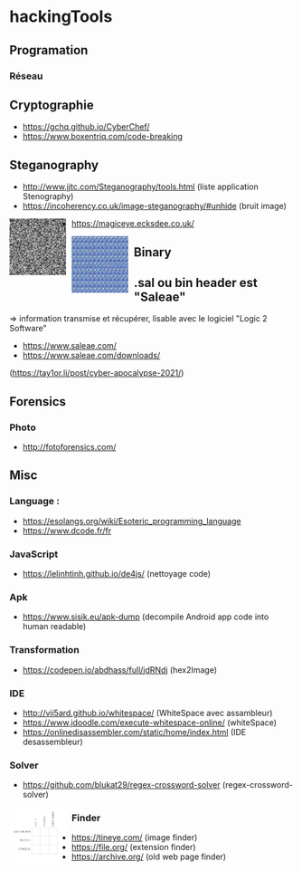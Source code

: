 # hackingTools

## Programation

### Réseau


## Cryptographie 

- https://gchq.github.io/CyberChef/ 
- https://www.boxentriq.com/code-breaking


## Steganography

- http://www.jjtc.com/Steganography/tools.html (liste application Stenography)
- https://incoherency.co.uk/image-steganography/#unhide (bruit image)


<img src="./images/bruitImage.png" width="100" height="100"
     style="float: left; margin-right: 10px; " />


- https://magiceye.ecksdee.co.uk/

<img src="./images/magicEye.png_large" width="100" height="100"
     style="float: left; margin-right: 10px;" />

## Binary
## .sal ou bin header est "Saleae"
=> information transmise et récupérer, lisable avec le logiciel "Logic 2 Software"

- https://www.saleae.com/
- https://www.saleae.com/downloads/

(https://tay1or.li/post/cyber-apocalypse-2021/)

## Forensics

### Photo
- http://fotoforensics.com/

## Misc

### Language : 

- https://esolangs.org/wiki/Esoteric_programming_language
- https://www.dcode.fr/fr

### JavaScript

- https://lelinhtinh.github.io/de4js/ (nettoyage code)


### Apk 

- https://www.sisik.eu/apk-dump (decompile Android app code into human readable)

### Transformation 

- https://codepen.io/abdhass/full/jdRNdj (hex2Image)

### IDE

- http://vii5ard.github.io/whitespace/ (WhiteSpace avec assambleur)
- https://www.jdoodle.com/execute-whitespace-online/ (whiteSpace)
- https://onlinedisassembler.com/static/home/index.html (IDE desassembleur)

### Solver 

- https://github.com/blukat29/regex-crossword-solver (regex-crossword-solver)


<img src="./images/crossword.jpg" width="100" height="100"
     style="float: left; margin-right: 10px;" />


### Finder 
- https://tineye.com/ (image finder)
- https://file.org/ (extension finder)
- https://archive.org/ (old web page finder)

